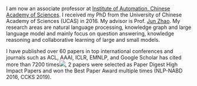 

I am now an associate professor at <a href="http://www.ia.ac.cn/"> Institute of Automation, Chinese Academy of Sciences</a>. I received my PhD from the University of Chinese Academy of Sciences (UCAS) in 2016. My advisor is Prof. <a href="http://www.nlpr.ia.ac.cn/cip/jzhao.htm">Jun Zhao</a>. My research areas are natural language processing, knowledge graph and large language model and mainly focus on question answering, knowledge reasoning and collaborative learning of large and small models.


I have published over 60 papers in top international conferences and journals such as ACL, AAAI, ICLR, EMNLP, and Google Scholar has cited more than 7200 times<a href='https://scholar.google.com/citations?user=zBPIt3QAAAAJ'><img src="https://img.shields.io/endpoint?url={{ url | url_encode }}&logo=Google%20Scholar&labelColor=f6f6f6&color=9cf&style=flat&label=引用"></a>, 2 papers were selected as Paper Digest High Impact Papers and won the Best Paper Award multiple times (NLP-NABD 2016, CCKS 2019).


